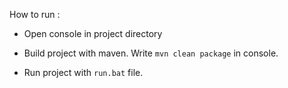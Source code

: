 How to run :

- Open console in project directory

- Build project with maven. Write ```mvn clean package``` in console.

- Run project with ```run.bat``` file.
